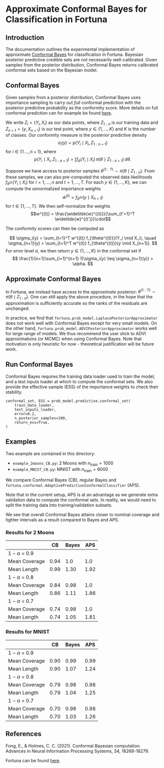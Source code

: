 # Approximate Conformal Bayes for Classification in Fortuna


## Introduction

The documentation outlines the experimental implementation of approximate [Conformal Bayes](https://proceedings.neurips.cc/paper_files/paper/2021/file/97785e0500ad16c18574c64189ccf4b4-Paper.pdf) for classification in Fortuna. Bayesian posterior predictive credible sets are not necessarily well-calibrated. Given samples from the posterior distribution, Conformal Bayes returns calibrated conformal sets based on the Bayesian model.


## Conformal Bayes
Given samples from a posterior distribution, Conformal Bayes uses importance sampling to carry out *full* conformal prediction with the posterior predictive probability as the conformity score. More details on full conformal prediction can for example be found [here](https://arxiv.org/pdf/2107.07511.pdf).

We write $Z_i = \{Y_i,X_i\}$ as our data points, where $Z_{1:n}$ is our training data and $Z_{n+1} = \{y, X_{n+1}\}$ is our test point, where $y \in \{1,\ldots,K\}$ and
$K$ is the number of classes. Our conformity measure is the posterior predictive density
$$\sigma_i(y) =  p(Y_i \mid X_i,Z_{1:n+1}) $$
for $i \in \{ 1\,\ldots,n+1\}$, where
$$p(Y_i \mid X_i,Z_{1:n+1}) = \int f_\theta(Y_i \mid X_i) \, \pi(\theta \mid Z_{1:n+1}) \, d\theta.$$

Suppose we have access to posterior samples $\theta^{(1:T)} \sim \pi(\theta \mid Z_{1:n})$. From these samples, we can also pre-computed the observed data likelihoods $f_{\theta^{(t)}}(Y_i \mid X_i)$ for $i = 1,\ldots,n$ and $t = 1,\ldots,T$. For each $y \in \{1,\ldots,K\}$, we can compute the unnormalized importance weights
$$\widetilde{w}^{(t)} = f_{\theta^{(t)}}(y \mid X_{n+1})$$
for $t\in \{1,\ldots,T\}$. We then self-normalize the weights
 $$w^{(t)} = \frac{\widetilde{w}^{(t)}}{\sum_{t'=1}^T \widetilde{w}^{(t')}}\cdot$$

 The conformity scores can then be computed as

$$
\sigma_i(y) = \sum_{t=1}^T w^{(t)} f_{\theta^{(t)}}(Y_i \mid X_i), \quad \sigma_{n+1}(y) = \sum_{t=1}^T w^{(t)} f_{\theta^{(t)}}(y \mid X_{n+1}).
$$
For error level $\alpha$, we then return $y \in \{1,\ldots,K\}$ in the conformal set if
$$
\frac{1}{n+1}\sum_{i=1}^{n+1} 1(\sigma_i(y) \leq \sigma_{n+1}(y)) > \alpha.
$$

## Approximate Conformal Bayes

In Fortuna, we instead have access to the *approximate* posterior: $\theta^{(1:T)} \sim \tilde{\pi}(\theta \mid Z_{1:n})$. One can still apply the above procedure, in the hope that the approximation is sufficiently accurate so the ranks of the residuals are unchanged.

In practice, we find that `fortuna.prob_model.LaplacePosteriorApproximator` does not work well with Conformal Bayes except for very small models. On the other hand, `fortuna.prob_model.ADVIPosteriorApproximator` works well for large range of models. We thus recommend the user stick to ADVI approximations (or MCMC) when using Conformal Bayes. Note that motivation is only heuristic for now - theoretical justification will be future work.

## Run Conformal Bayes

Conformal Bayes requires the training data loader used to train the model, and a test inputs loader at which to compute the conformal sets. We also provide the effective sample (ESS) of the importance weights to check their stability.
```
conformal_set, ESS = prob_model.predictive.conformal_set(
    train_data_loader,
    test_inputs_loader,
    error=0.2,
    n_posterior_samples=100,
    return_ess=True,
)
```

## Examples

Two example are contained in this directory:
- `example_2moons_CB.py`: 2 Moons with $n_{\text{train}}= 1000$
- `example_MNIST_CB.py`: MNIST with $n_{\text{train}}= 6000$

We compare Conformal Bayes (CB), regular Bayes and  `fortuna.conformal.AdaptivePredictionConformalClassifier` (APS).

Note that in the current setup, APS is at an advantage as we generate extra validation data to compute the conformal sets. In reality, we would need to split the training data into training/validation subsets.

We see that overall Conformal Bayes attains closer to nominal coverage and tighter intervals as a result compared to Bayes and APS.

### **Results for 2 Moons**

|  | CB  | Bayes |  APS |
|---|---|---|---|
|$1-\alpha$ = 0.9 ||||
| Mean Coverage  | 0.94 |1.0| 1.0|
| Mean Length  | 0.99 | 1.30 |1.92|
|$1-\alpha$ = 0.8 | | |
| Mean Coverage  | 0.84 |0.98 |1.0|
| Mean Length  |  0.86 | 1.11 |1.86|
|$1-\alpha$ = 0.7 | | |
| Mean Coverage  |  0.74 |0.98 |1.0|
| Mean Length  | 0.74 | 1.05| 1.81


### **Results for MNIST**

|  | CB  | Bayes |  APS |
|---|---|---|---|
|$1-\alpha$ = 0.9 ||||
| Mean Coverage  | 0.90 |0.99| 0.99|
| Mean Length  | 0.90 | 1.07 |1.24|
|$1-\alpha$ = 0.8 | | |
| Mean Coverage  | 0.79 |0.98|0.98|
| Mean Length  |  0.79 | 1.04 |1.25|
|$1-\alpha$ = 0.7 | | |
| Mean Coverage  |  0.70 | 0.98 |0.98|
| Mean Length  | 0.70 |  1.03 | 1.26|


## References

Fong, E., & Holmes, C. C. (2021). Conformal Bayesian computation. Advances in Neural Information Processing Systems, 34, 18268-18279.

Fortuna can be found [here](https://aws-fortuna.readthedocs.io/en/latest/).
